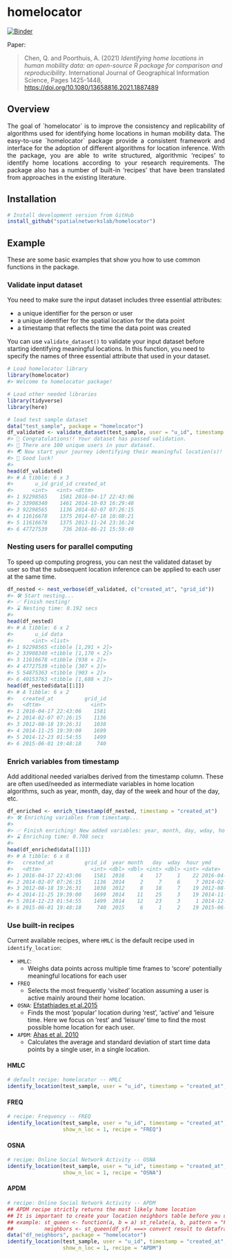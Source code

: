 
# homelocator

[![Binder](https://mybinder.org/badge_logo.svg)](https://mybinder.org/v2/gh/spatialnetworkslab/entangledfootprints/master?urlpath=rstudio)

Paper:

> Chen, Q. and Poorthuis, A. (2021) *Identifying home locations in human mobility data: 
> an open-source R package for comparison and reproducibility*. International Journal of 
> Geographical Information Science, Pages 1425-1448, 
> <https://doi.org/10.1080/13658816.2021.1887489>


## Overview

<div style="text-align: justify">
The goal of `homelocator` is to improve the consistency and replicability of algorithms used for identifying home locations in human mobility data. The easy-to-use `homelocator` package provide a consistent framework and interface for the adoption of different algorithms for location inference. With the package, you are able to write structured, algorithmic ‘recipes’ to identify home locations according to your research requirements. The package also has a number of built-in ‘recipes’ that have been translated from approaches in the existing literature.
</div>

## Installation

``` r
# Install development version from GitHub
install_github("spatialnetworkslab/homelocator")
```

## Example

These are some basic examples that show you how to use common functions
in the package.

### Validate input dataset

You need to make sure the input dataset includes three essential
attributes:

  - a unique identifier for the person or user
  - a unique identifier for the spatial location for the data point
  - a timestamp that reflects the time the data point was created

You can use `validate_dataset()` to validate your input dataset before starting identifying meaningful locations. In this function, you need to specify the names of three essential attribute that used in your dataset.

``` r
# Load homelocator library
library(homelocator)
#> Welcome to homelocator package!
```

``` r
# Load other needed libraries
library(tidyverse)
library(here)
```

``` r
# load test sample dataset 
data("test_sample", package = "homelocator")
df_validated <- validate_dataset(test_sample, user = "u_id", timestamp = "created_at", location = "grid_id")
#> 🎉 Congratulations!! Your dataset has passed validation.
#> 👤 There are 100 unique users in your dataset.
#> 🌏 Now start your journey identifying their meaningful location(s)!
#> 👏 Good luck!
#> 
head(df_validated)
#> # A tibble: 6 x 3
#>       u_id grid_id created_at         
#>      <int>   <int> <dttm>             
#> 1 92298565    1581 2016-04-17 22:43:06
#> 2 33908340    1461 2014-10-03 16:29:48
#> 3 92298565    1136 2014-02-07 07:26:15
#> 4 11616678    1375 2014-07-18 10:08:21
#> 5 11616678    1375 2013-11-24 23:16:24
#> 6 47727539     736 2016-06-21 15:59:49
```

### Nesting users for parallel computing

To speed up computing progress, you can nest the validated dataset by user so that the subsequent location inference can be applied to each
user at the same time.

``` r
df_nested <- nest_verbose(df_validated, c("created_at", "grid_id"))
#> 🛠 Start nesting...
#> ✅ Finish nesting!
#> ⌛ Nesting time: 0.192 secs
#> 
head(df_nested)
#> # A tibble: 6 x 2
#>       u_id data                
#>      <int> <list>              
#> 1 92298565 <tibble [1,291 × 2]>
#> 2 33908340 <tibble [1,170 × 2]>
#> 3 11616678 <tibble [938 × 2]>  
#> 4 47727539 <tibble [307 × 2]>  
#> 5 54875363 <tibble [903 × 2]>  
#> 6 40153763 <tibble [1,688 × 2]>
head(df_nested$data[[1]])
#> # A tibble: 6 x 2
#>   created_at          grid_id
#>   <dttm>                <int>
#> 1 2016-04-17 22:43:06    1581
#> 2 2014-02-07 07:26:15    1136
#> 3 2012-08-18 19:26:31    1038
#> 4 2014-11-25 19:39:00    1699
#> 5 2014-12-23 01:54:55    1499
#> 6 2015-06-01 19:48:18     740
```

### Enrich variables from timestamp

Add additional needed varialbes derived from the timestamp column. These are often used/needed as intermediate variables in home location algorithms, such as year, month, day, day of the week and hour of the day, etc.

``` r
df_enriched <- enrich_timestamp(df_nested, timestamp = "created_at")
#> 🛠 Enriching variables from timestamp...
#> 
#> ✅ Finish enriching! New added variables: year, month, day, wday, hour, ymd.
#> ⌛ Enriching time: 0.708 secs
#> 
head(df_enriched$data[[1]])
#> # A tibble: 6 x 8
#>   created_at          grid_id  year month   day  wday  hour ymd       
#>   <dttm>                <int> <dbl> <dbl> <int> <dbl> <int> <date>    
#> 1 2016-04-17 22:43:06    1581  2016     4    17     1    22 2016-04-17
#> 2 2014-02-07 07:26:15    1136  2014     2     7     6     7 2014-02-07
#> 3 2012-08-18 19:26:31    1038  2012     8    18     7    19 2012-08-18
#> 4 2014-11-25 19:39:00    1699  2014    11    25     3    19 2014-11-25
#> 5 2014-12-23 01:54:55    1499  2014    12    23     3     1 2014-12-23
#> 6 2015-06-01 19:48:18     740  2015     6     1     2    19 2015-06-01
```

### Use built-in recipes

Current available recipes, where `HMLC` is the default recipe used in
`identify_location`:

  - `HMLC`:
      - Weighs data points across multiple time frames to ‘score’
        potentially meaningful locations for each user
  - `FREQ`
      - Selects the most frequently ‘visited’ location assuming a user
        is active mainly around their home location.
  - `OSNA`: [Efstathiades et
    al.2015](https://doi.org/10.1080/10630731003597306)
      - Finds the most ‘popular’ location during ‘rest’, ‘active’ and
        ‘leisure time. Here we focus on ’rest’ and ‘leisure’ time to
        find the most possible home location for each user.
  - `APDM`: [Ahas et
    al. 2010](https://doi.org/10.1080/10630731003597306)
      - Calculates the average and standard deviation of start time data
        points by a single user, in a single location.

#### HMLC

``` r
# default recipe: homelocator -- HMLC
identify_location(test_sample, user = "u_id", timestamp = "created_at", location = "grid_id", show_n_loc = 1, recipe = "HMLC")
```

#### FREQ

``` r
# recipe: Frequency -- FREQ
identify_location(test_sample, user = "u_id", timestamp = "created_at", location = "grid_id", 
                  show_n_loc = 1, recipe = "FREQ")
```

#### OSNA

``` r
# recipe: Online Social Network Activity -- OSNA
identify_location(test_sample, user = "u_id", timestamp = "created_at", location = "grid_id", 
                  show_n_loc = 1, recipe = "OSNA")
```

#### APDM

``` r
# recipe: Online Social Network Activity -- APDM
## APDM recipe strictly returns the most likely home location
## It is important to create your location neighbors table before you use the recipe!!
## example: st_queen <- function(a, b = a) st_relate(a, b, pattern = "F***T****")
##          neighbors <- st_queen(df_sf) ===> convert result to dataframe 
data("df_neighbors", package = "homelocator")
identify_location(test_sample, user = "u_id", timestamp = "created_at", location = "grid_id", 
                  show_n_loc = 1, recipe = "APDM")
```

